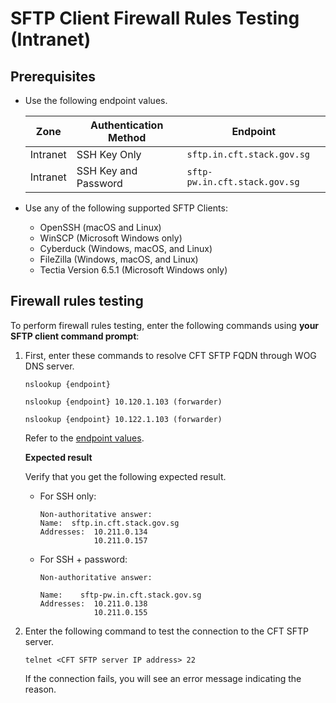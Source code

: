 # SFTP Client Firewall Rules Testing (Intranet)

## Prerequisites

- Use the following endpoint values.

    | Zone | Authentication Method | Endpoint | 
    | -- | -- | -- |
    | Intranet | SSH Key Only | `sftp.in.cft.stack.gov.sg` |
    | Intranet | SSH Key and Password | `sftp-pw.in.cft.stack.gov.sg` | 

- Use any of the following supported SFTP Clients:

   - OpenSSH (macOS and Linux)<br>
   - WinSCP (Microsoft Windows only)<br>
   - Cyberduck (Windows, macOS, and Linux)<br>
   - FileZilla (Windows, macOS, and Linux)<br>
   - Tectia Version 6.5.1 (Microsoft Windows only)

##  Firewall rules testing 

To perform firewall rules testing, enter the following commands using **your SFTP client command prompt**:

1. First, enter these commands to resolve CFT SFTP FQDN through WOG DNS server.

    ```
    nslookup {endpoint}
    ```

    ```
    nslookup {endpoint} 10.120.1.103 (forwarder)
    ```

    ```
    nslookup {endpoint} 10.122.1.103 (forwarder)
    ```

    Refer to the [endpoint values](#prerequisites).

    **Expected result**

    Verify that you get the following expected result.

    - For SSH only:

        ```
        Non-authoritative answer:
        Name:  sftp.in.cft.stack.gov.sg
        Addresses:  10.211.0.134
                    10.211.0.157
        ```
    - For SSH + password:

        ```
        Non-authoritative answer:

        Name:    sftp-pw.in.cft.stack.gov.sg
        Addresses:  10.211.0.138
                    10.211.0.155
        ```

2. Enter the following command to test the connection to the CFT SFTP server.

    ```
    telnet <CFT SFTP server IP address> 22
    ```

     If the connection fails, you will see an error message indicating the reason.

<!-- 
# Connectivity test

Enter the following command to connect to the CFT SFTP Server:

```
sftp <username>@<hostname>
```

username isYour SFTP Username. This is generated in Step 1: Set up the application.

-->